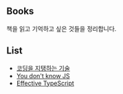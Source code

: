 ## Books

책을 읽고 기억하고 싶은 것들을 정리합니다.

## List

- [코딩을 지탱하는 기술](https://github.com/hyesungoh/learningWhatIWant/tree/master/Books/%EC%BD%94%EB%94%A9%EC%9D%84%EC%A7%80%ED%83%B1%ED%95%98%EB%8A%94%EA%B8%B0%EC%88%A0)
- [You don't know JS](https://github.com/hyesungoh/learningWhatIWant/tree/master/Books/You-Dont-Know-JS)
- [Effective TypeScript](https://github.com/hyesungoh/learningWhatIWant/tree/master/Books/Effective-TypeScript)